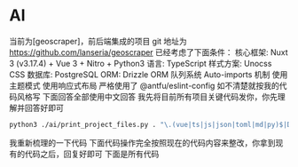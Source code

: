 # AI

当前为[geoscraper]，前后端集成的项目
git 地址为 https://github.com/lanseria/geoscraper
已经考虑了下面条件：
核心框架: Nuxt 3 (v3.17.4) + Vue 3 + Nitro + Python3
语言: TypeScript
样式方案: Unocss CSS
数据库: PostgreSQL
ORM: Drizzle ORM
队列系统
Auto-imports 机制
使用主题模式
使用响应式布局
严格使用了 @antfu/eslint-config 如不清楚就按我的代码风格写
下面回答全部使用中文回答
我先将目前所有项目关键代码发你，你先理解并回答好即可

```bash
python3 ./ai/print_project_files.py . "\.(vue|ts|js|json|toml|md|py)$|Dockerfile$|eslint\.config\.js$" -o ./ai/project_context.txt -e "node_modules,.git,.nuxt,dist,build,public/assets,pnpm-lock.yaml,.vscode,ai,.output,server/database/drizzle,.venv"
```

我重新梳理的一下代码
下面代码操作完全按照现在的代码内容来整改，你拿到现有的代码之后，回复好即可
下面是所有代码
